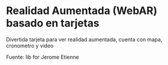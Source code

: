 # Realidad Aumentada (WebAR) basado en tarjetas

Divertida tarjeta para ver realidad aumentada, cuenta con mapa, cronometro y video

Fuente: 
lib for Jerome Etienne 